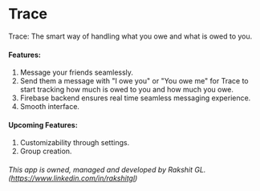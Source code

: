 # Trace
Trace: The smart way of handling what you owe and what is owed to you.

#### Features:
1. Message your friends seamlessly.
2. Send them a message with "I owe you" or "You owe me" for Trace to start tracking how much is owed to you and how much you owe.
3. Firebase backend ensures real time seamless messaging experience.
4. Smooth interface.

#### Upcoming Features:
1. Customizability through settings.
2. Group creation.

###### This app is owned, managed and developed by Rakshit GL. (https://www.linkedin.com/in/rakshitgl)

